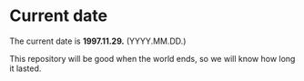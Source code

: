 # Current date

The current date is **1997.11.29.** (YYYY.MM.DD.)

This repository will be good when the world ends, so we will know how long it lasted.